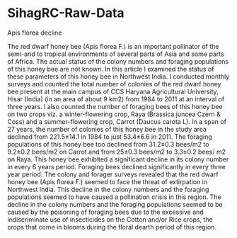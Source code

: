 # SihagRC-Raw-Data
Apis florea decline

The red dwarf honey bee (Apis florea F.) is an important pollinator of the semi-arid to tropical environments of several parts of Asia and some parts of Africa. The actual status of the colony numbers and foraging populations of this honey bee are not known. In this article I examined the status of these parameters of this honey bee in Northwest India. I conducted monthly surveys and counted the total number of colonies of the red dwarf honey bee present at the main campus of CCS Haryana Agricultural University, Hisar (India) (in an area of about 9 km2) from 1984 to 2011 at an interval of three years. I also counted the number of foraging bees of this honey bee on two crops viz. a winter-flowering crop, Raya (Brassica juncea Czern & Coss) and a summer-flowering crop, Carrot (Daucus carota L). In a span of 27 years, the number of colonies of this honey bee in the study area declined from 221.5±14.1 in 1984 to just 53.4±6.6 in 2011. The foraging populations of this honey bee too declined from 31.2±0.3 bees/m2 to 9.2±0.2 bees/m2 on Carrot and from 25±0.3 bees/m2 to 3.3±0.2 bees/ m2 on Raya. This honey bee exhibited a significant decline in its colony number in every 6 years period. Foraging bees declined significantly in every three year period. The colony and forager surveys revealed that the red dwarf honey bee (Apis florea F.) seemed to face the threat of extirpation in Northwest India. This decline in the colony numbers and the foraging populations seemed to have caused a pollination crisis in this region. The decline in the colony numbers and the foraging populations seemed to be caused by the poisoning of foraging bees due to the excessive and indiscriminate use of insecticides on the Cotton and/or Rice crops, the crops that come in blooms during the floral dearth period of this region.
